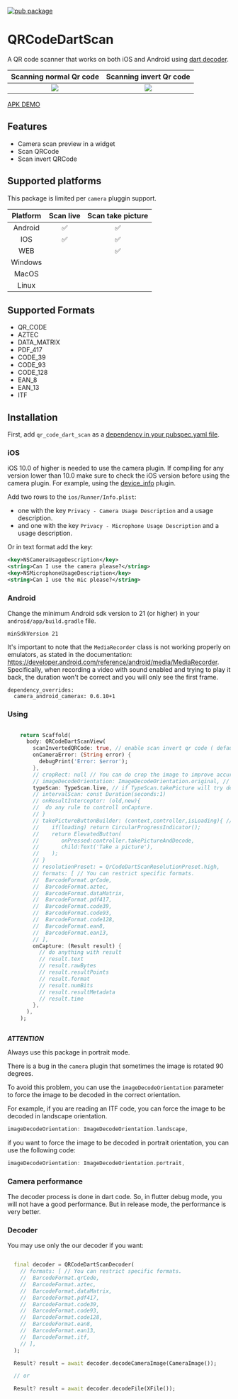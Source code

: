 [![pub package](https://img.shields.io/pub/v/qr_code_dart_scan.svg)](https://pub.dev/packages/qr_code_dart_scan)

# QRCodeDartScan

A QR code scanner that works on both iOS and Android using [dart decoder](https://github.com/shirne/zxing-dart).

Scanning normal Qr code             |  Scanning invert Qr code 
:-------------------------:|:-------------------------:
![](https://raw.githubusercontent.com/RafaelBarbosatec/qr_code_dart_scan/main/img/normal.jpg)  |  ![](https://raw.githubusercontent.com/RafaelBarbosatec/qr_code_dart_scan/main/img/inverted.jpg)

[APK DEMO](https://github.com/RafaelBarbosatec/qr_code_dart_scan/raw/main/apk/demo.apk)

## Features

- Camera scan preview in a widget
- Scan QRCode
- Scan invert QRCode

## Supported platforms

This package is limited per `camera` pluggin support.

Platform            |  Scan live   | Scan take picture
:-------------------------:|:-------------------------:|:-------------------------:
Android  |  :white_check_mark:  |  :white_check_mark: |
IOS  |  :white_check_mark:  |  :white_check_mark: |
WEB  |    |  :white_check_mark: |
Windows  |    |   |
MacOS  |    | |
Linux |    | |

## Supported Formats

- QR_CODE
- AZTEC
- DATA_MATRIX
- PDF_417
- CODE_39
- CODE_93
- CODE_128
- EAN_8
- EAN_13
- ITF

## Installation

First, add `qr_code_dart_scan` as a [dependency in your pubspec.yaml file](https://flutter.dev/using-packages/).

### iOS

iOS 10.0 of higher is needed to use the camera plugin. If compiling for any version lower than 10.0 make sure to check the iOS version before using the camera plugin. For example, using the [device_info](https://pub.dev/packages/device_info) plugin.

Add two rows to the `ios/Runner/Info.plist`:

* one with the key `Privacy - Camera Usage Description` and a usage description.
* and one with the key `Privacy - Microphone Usage Description` and a usage description.

Or in text format add the key:

```xml
<key>NSCameraUsageDescription</key>
<string>Can I use the camera please?</string>
<key>NSMicrophoneUsageDescription</key>
<string>Can I use the mic please?</string>
```

### Android

Change the minimum Android sdk version to 21 (or higher) in your `android/app/build.gradle` file.

```
minSdkVersion 21
```

It's important to note that the `MediaRecorder` class is not working properly on emulators, as stated in the documentation: https://developer.android.com/reference/android/media/MediaRecorder. Specifically, when recording a video with sound enabled and trying to play it back, the duration won't be correct and you will only see the first frame.

```
dependency_overrides:
  camera_android_camerax: 0.6.10+1
```

### Using

```dart

    return Scaffold(
      body: QRCodeDartScanView(
        scanInvertedQRCode: true, // enable scan invert qr code ( default = false)
        onCameraError: (String error) {
          debugPrint('Error: $error');
        },
        // cropRect: null // You can do crop the image to improve accuracy.
        // imageDecodeOrientation: ImageDecodeOrientation.original, // you can force how the image orientation will be decoded (default = original)
        typeScan: TypeScan.live, // if TypeScan.takePicture will try decode when click to take a picture(default TypeScan.live)
        // intervalScan: const Duration(seconds:1)
        // onResultInterceptor: (old,new){
        //  do any rule to controll onCapture.
        // }
        // takePictureButtonBuilder: (context,controller,isLoading){ // if typeScan == TypeScan.takePicture you can customize the button.
        //    if(loading) return CircularProgressIndicator();
        //    return ElevatedButton(
        //       onPressed:controller.takePictureAndDecode,
        //       child:Text('Take a picture'),
        //    );
        // }
        // resolutionPreset: = QrCodeDartScanResolutionPreset.high,
        // formats: [ // You can restrict specific formats.
        //  BarcodeFormat.qrCode,
        //  BarcodeFormat.aztec,
        //  BarcodeFormat.dataMatrix,
        //  BarcodeFormat.pdf417,
        //  BarcodeFormat.code39,
        //  BarcodeFormat.code93,
        //  BarcodeFormat.code128,
        //  BarcodeFormat.ean8,
        //  BarcodeFormat.ean13,
        // ],
        onCapture: (Result result) {
          // do anything with result
          // result.text
          // result.rawBytes
          // result.resultPoints
          // result.format
          // result.numBits
          // result.resultMetadata
          // result.time
        },
      ),
    );
    
```

***ATTENTION***

Always use this package in portrait mode.

There is a bug in the `camera` plugin that sometimes the image is rotated 90 degrees.

To avoid this problem, you can use the `imageDecodeOrientation` parameter to force the image to be decoded in the correct orientation.

For example, if you are reading an ITF code, you can force the image to be decoded in landscape orientation.

```dart
imageDecodeOrientation: ImageDecodeOrientation.landscape,
```

if you want to force the image to be decoded in portrait orientation, you can use the following code:

```dart
imageDecodeOrientation: ImageDecodeOrientation.portrait,
```

### Camera performance

The decoder process is done in dart code. So, in flutter debug mode, you will not have a good performance. But in release mode, the performance is very better.

### Decoder

You may use only the our decoder if you want:

``` dart

  final decoder = QRCodeDartScanDecoder(
    // formats: [ // You can restrict specific formats.
    //  BarcodeFormat.qrCode,
    //  BarcodeFormat.aztec,
    //  BarcodeFormat.dataMatrix,
    //  BarcodeFormat.pdf417,
    //  BarcodeFormat.code39,
    //  BarcodeFormat.code93,
    //  BarcodeFormat.code128,
    //  BarcodeFormat.ean8,
    //  BarcodeFormat.ean13,
    //  BarcodeFormat.itf,
    // ],
  );

  Result? result = await decoder.decodeCameraImage(CameraImage());

  // or

  Result? result = await decoder.decodeFile(XFile());

```
